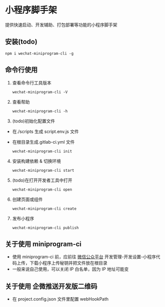 # 小程序脚手架

提供快速启动、开发辅助、打包部署等功能的小程序脚手架

## 安装(todo)

`npm i wechat-miniprogram-cli -g`

## 命令行使用

1. 查看命令行工具版本

   `wechat-miniprogram-cli -V`

2. 查看帮助

   `wechat-miniprogram-cli -h`

3. (todo)初始化配置文件

- 在./scripts 生成 script.env.js 文件
- 在根目录生成.gitlab-ci.yml 文件

  `wechat-miniprogram-cli init`

4. 安装构建依赖 & 切换环境

   `wechat-miniprogram-cli start`

5. (todo)在打开开发者工具中打开

   `wechat-miniprogram-cli open`

6. 创建页面或组件

   `wechat-miniprogram-cli create`

7. 发布小程序

   `wechat-miniprogram-cli publish`

## 关于使用 miniprogram-ci

- 使用 miniprogram-ci 前，应前往 [微信公众平台](https://mp.weixin.qq.com/) 开发管理-开发设置-小程序代码上传，下载小程序上传秘钥并把文件放在根目录
- 一般来说自己使用，可以关闭 IP 白名单，因为 IP 地址可能变

## 关于使用 企微推送开发版二维码

- 在 project.config.json 文件里配置 webHookPath
